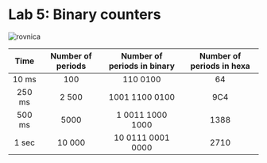 # Lab 5: Binary counters

![rovnica](https://user-images.githubusercontent.com/58397657/75697619-a5dc5780-5cad-11ea-8b0c-fcca60a96c4c.gif)

| **Time** | **Number of periods** | **Number of periods in binary** | **Number of periods in hexa** |
| :-: | :-: | :-: | :-: |
| 10 ms | 100 | 110 0100‬ | 64 |
| 250 ms | 2 500 | 1001 1100 0100‬ | 9C4‬ |
| 500 ms| 5000 | 1 0011 1000 1000‬ | 1388‬ |
| 1 sec | 10 000 | 10 0111 0001 0000‬ | 2710‬ |
